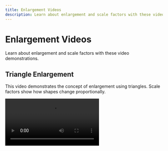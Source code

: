 ```yaml
---
title: Enlargement Videos
description: Learn about enlargement and scale factors with these video demonstrations.
---
```


# Enlargement Videos

Learn about enlargement and scale factors with these video demonstrations.

## Triangle Enlargement

This video demonstrates the concept of enlargement using triangles. Scale factors show how shapes change proportionally.

<Video src="/videos/components/EnlargementDemo.mp4" />

## Pentagon Enlargement

This example uses pentagons to illustrate more complex enlargements with multiple vertices.

<Video src="/videos/components/EnlargementDemo2.mp4" />